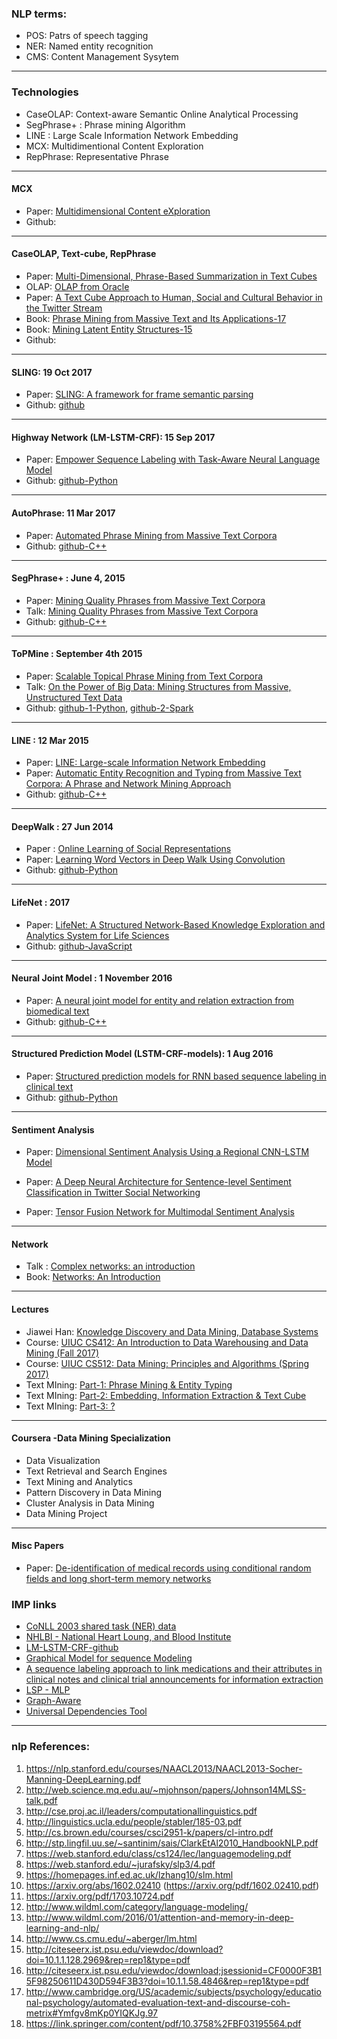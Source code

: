 


### NLP terms:

* POS: Patrs of speech tagging
* NER: Named entity recognition 
* CMS: Content Management Sysytem

---------------

### Technologies
* CaseOLAP: Context-aware Semantic Online Analytical Processing
* SegPhrase+ : Phrase mining Algorithm
* LINE : Large Scale Information Network Embedding 
* MCX: Multidimentional Content Exploration
* RepPhrase:  Representative Phrase

------------------

#### MCX
* Paper: [Multidimensional Content eXploration](http://www.vldb.org/pvldb/1/1453929.pdf)
* Github:

-------------------

#### CaseOLAP, Text-cube, RepPhrase
* Paper: [Multi-Dimensional, Phrase-Based Summarization in Text Cubes](http://hanj.cs.illinois.edu/pdf/deb16_ftao.pdf)
* OLAP: [OLAP from Oracle](http://www.oracle.com/us/solutions/business-intelligence/064300.pdf)
* Paper: [A Text Cube Approach to Human, Social and Cultural Behavior in the Twitter Stream](https://sml.stanford.edu/ml/2013/04/liu-sbp-a-text-cube-approach.pdf)
* Book: [Phrase Mining from Massive Text and Its Applications-17](http://www.morganclaypool.com/doi/pdf/10.2200/S00759ED1V01Y201702DMK013)
* Book: [Mining Latent Entity Structures-15](http://www.morganclaypool.com/doi/pdf/10.2200/S00625ED1V01Y201502DMK010)
* Github: 

------------------------

#### SLING: 19 Oct 2017
* Paper: [SLING: A framework for frame semantic parsing](https://arxiv.org/pdf/1710.07032.pdf)
* Github: [github](https://github.com/google/sling)


--------------------
#### Highway Network (LM-LSTM-CRF): 15 Sep 2017
* Paper: [Empower Sequence Labeling with Task-Aware Neural Language Model](https://arxiv.org/abs/1709.04109)
* Github: [github-Python](https://github.com/LiyuanLucasLiu/LM-LSTM-CRF)



-------------------

#### AutoPhrase: 11 Mar 2017
* Paper: [Automated Phrase Mining from Massive Text Corpora](https://arxiv.org/pdf/1702.04457.pdf)
* Github: [github-C++](https://github.com/shangjingbo1226/AutoPhrase)

-------------------

#### SegPhrase+ : June 4, 2015
* Paper: [Mining Quality Phrases from Massive Text Corpora](http://hanj.cs.illinois.edu/pdf/sigmod15_jliu.pdf)
* Talk: [Mining Quality Phrases from
Massive Text Corpora](https://www.microsoft.com/en-us/research/wp-content/uploads/2016/02/sigmod15SegPhrase.pdf)
* Github: [github-C++](https://github.com/shangjingbo1226/SegPhrase)

-------------------

#### ToPMine : September 4th 2015

* Paper: [Scalable Topical Phrase Mining from Text Corpora](http://www.vldb.org/pvldb/vol8/p305-ElKishky.pdf)
* Talk: [On the Power of Big Data: Mining Structures from Massive, Unstructured Text Data](http://cci.drexel.edu/bigdata/bigdata2016/files/Keynote_Han.pdf)
* Github: [github-1-Python](https://github.com/anirudyd/topmine), [github-2-Spark](https://github.com/ydj0604/ToPMine-Spark)

-------------------

#### LINE : 12 Mar 2015
* Paper: [LINE: Large-scale Information Network Embedding](https://arxiv.org/abs/1503.03578)
* Paper: [Automatic Entity Recognition and Typing from Massive
Text Corpora: A Phrase and Network Mining Approach](http://hanj.cs.illinois.edu/pdf/kdd15_tuto.pdf)
* Github: [github-C++](https://github.com/tangjianpku/LINE)

-------------------

#### DeepWalk : 27 Jun 2014
* Paper : [Online Learning of Social Representations](https://arxiv.org/pdf/1403.6652.pdf)
* Paper: [Learning Word Vectors in Deep Walk Using Convolution](https://www.aaai.org/ocs/index.php/FLAIRS/FLAIRS17/paper/viewFile/15485/14957)
* Github: [github-Python](https://github.com/phanein/deepwalk)

-------------------


#### LifeNet : 2017
* Paper: [LifeNet: A Structured Network-Based Knowledge Exploration and Analytics System for Life Sciences
](http://xren7.web.engr.illinois.edu/acl2017_camera%20ready.pdf)
* Github: [github-JavaScript](https://github.com/shanzhenren/StructMineDataInfra)



--------------------
#### Neural Joint Model : 1 November 2016
* Paper: [A neural joint model for entity and relation extraction from biomedical text](https://bmcbioinformatics.biomedcentral.com/articles/10.1186/s12859-017-1609-9)
* Github: [github-C++](https://github.com/foxlf823/njmere)


------------------------
#### Structured Prediction Model (LSTM-CRF-models): 1 Aug 2016
* Paper: [Structured prediction models for RNN based sequence labeling in clinical text](https://arxiv.org/abs/1608.00612)
* Github: [github-Python](https://github.com/abhyudaynj/LSTM-CRF-models)


-------------------------

#### Sentiment Analysis

* Paper: [Dimensional Sentiment Analysis Using a Regional CNN-LSTM Model](https://www.semanticscholar.org/paper/Dimensional-Sentiment-Analysis-Using-a-Regional-CN-Wang-Yu/6f72ca2f58e4e7b0a4c21f99ee2fd5f6662ec5b2)

* Paper: [A Deep Neural Architecture for Sentence-level Sentiment Classification in
Twitter Social Networking](https://arxiv.org/pdf/1706.08032.pdf)

* Paper: [Tensor Fusion Network for Multimodal Sentiment Analysis](https://arxiv.org/pdf/1707.07250.pdf)



---------------------------------------
#### Network
* Talk : [Complex networks: an introduction](https://pdfs.semanticscholar.org/27fc/11712ef75cd8c14feeb8470774aa80b53001.pdf)
* Book: [Networks: An Introduction](http://math.sjtu.edu.cn/faculty/xiaodong/course/Networks%20An%20introduction.pdf)
-------------------


#### Lectures
* Jiawei Han: [Knowledge Discovery and Data Mining, Database Systems](http://hanj.cs.illinois.edu/)
* Course: [UIUC CS412: An Introduction to Data Warehousing and Data Mining (Fall 2017) ](https://wiki.illinois.edu//wiki/display/cs412/2.+Course+Syllabus+and+Schedule)
* Course: [UIUC CS512: Data Mining: Principles and Algorithms (Spring 2017)](https://wiki.illinois.edu//wiki/display/cs512/Lectures)
* Text MIning: [Part-1:  Phrase Mining & Entity Typing](http://web.engr.illinois.edu/~hanj/cs512/slides/3-Textmining_Part1.pdf)
* Text MIning: [Part-2:  Embedding, Information Extraction & Text Cube](http://web.engr.illinois.edu/~hanj/cs512/slides/3-Textmining_Part2.pdf) 
* Text MIning: [Part-3: ?]()


-------------------

#### Coursera -Data Mining Specialization
* Data Visualization
* Text Retrieval and Search Engines
* Text Mining and Analytics
* Pattern Discovery in Data Mining
* Cluster Analysis in Data Mining
* Data Mining Project

-------------------

#### Misc Papers
* Paper: [De-identification of medical records using conditional random fields and long short-term memory networks](https://arxiv.org/abs/1709.06901)



### IMP links

* [CoNLL 2003 shared task (NER) data](https://cogcomp.org/page/resource_view/81)
* [NHLBI - National Heart Loung, and Blood Institute](https://www.nhlbi.nih.gov/)
* [LM-LSTM-CRF-github](https://github.com/Vasuji/mlp-LM-LSTM-CRF)
* [Graphical Model for sequence Modeling](https://www.cse.iitb.ac.in/~cs626-449/slides/Lec%2022.pdf)
* [A sequence labeling approach to link medications and their attributes in clinical notes and clinical trial announcements for information extraction](https://www.ncbi.nlm.nih.gov/pmc/articles/PMC3756265/)
* [LSP - MLP](http://www.cs.nyu.edu/cs/projects/lsp/)
* [Graph-Aware](https://graphaware.com/neo4j/2016/07/07/mining-and-searching-text-with-graph-databases.html)
* [Universal Dependencies Tool](http://universaldependencies.org/tools.html)

------------------------------------------

### nlp References:
1.  https://nlp.stanford.edu/courses/NAACL2013/NAACL2013-Socher-Manning-DeepLearning.pdf
2.  http://web.science.mq.edu.au/~mjohnson/papers/Johnson14MLSS-talk.pdf
3.  http://cse.proj.ac.il/leaders/computationallinguistics.pdf
4.  http://linguistics.ucla.edu/people/stabler/185-03.pdf
5.  http://cs.brown.edu/courses/csci2951-k/papers/cl-intro.pdf
6.  http://stp.lingfil.uu.se/~santinim/sais/ClarkEtAl2010_HandbookNLP.pdf
7.  https://web.stanford.edu/class/cs124/lec/languagemodeling.pdf
8.  https://web.stanford.edu/~jurafsky/slp3/4.pdf
9.  https://homepages.inf.ed.ac.uk/lzhang10/slm.html
10. https://arxiv.org/abs/1602.02410 (https://arxiv.org/pdf/1602.02410.pdf)
11. https://arxiv.org/pdf/1703.10724.pdf
12. http://www.wildml.com/category/language-modeling/
13. http://www.wildml.com/2016/01/attention-and-memory-in-deep-learning-and-nlp/
14. http://www.cs.cmu.edu/~aberger/lm.html
15. http://citeseerx.ist.psu.edu/viewdoc/download?doi=10.1.1.128.2969&rep=rep1&type=pdf
16. http://citeseerx.ist.psu.edu/viewdoc/download;jsessionid=CF0000F3B15F98250611D430D594F3B3?doi=10.1.1.58.4846&rep=rep1&type=pdf
17. http://www.cambridge.org/US/academic/subjects/psychology/educational-psychology/automated-evaluation-text-and-discourse-coh-metrix#Ymfgv8mKp0YIQKJg.97
18. https://link.springer.com/content/pdf/10.3758%2FBF03195564.pdf

